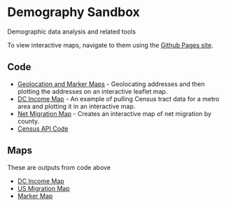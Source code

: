 # Demography Sandbox
Demographic data analysis and related tools

To view interactive maps, navigate to them using the [Github Pages site](https://jessecambon.github.io/Demography/).

## Code
* [Geolocation and Marker Maps](Population%20Marker%20Map.Rmd) - Geolocating addresses and then plotting the addresses on an interactive leaflet map.
* [DC Income Map](DC_Census_Map.Rmd) - An example of pulling Census tract data for a metro area and plotting it in an interactive map.
* [Net Migration Map](Net%20Migration.Rmd) - Creates an interactive map of net migration by county.
* [Census API Code](Census%20API%20Blended%20Approach.Rmd)

## Maps
These are outputs from code above
* [DC Income Map](dc_income_map.html)
* [US Migration Map](US%20Migration%20Map.html)
* [Marker Map](marker_map.html)
